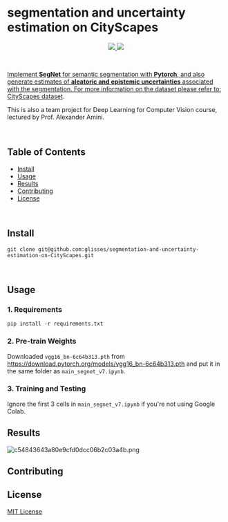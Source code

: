 # segmentation and uncertainty estimation on CityScapes

<div align="center"><p>
    <a href="https://github.com/glisses/segmentation-and-uncertainty-estimation-on-CityScapes/pulse">
      <img src="https://img.shields.io/github/last-commit/glisses/segmentation-and-uncertainty-estimation-on-CityScapes?color=%4dc71f&label=Last%20Commit&logo=github&style=flat-square"/>
    </a>
    <a href="https://github.com/glisses/segmentation-and-uncertainty-estimation-on-CityScapes/blob/main/LICENSE">
      <img src="https://img.shields.io/github/license/glisses/segmentation-and-uncertainty-estimation-on-CityScapes?label=License&logo=GNU&style=flat-square"/>
</p>
</div>
​               

Implement **SegNet** for semantic segmentation with **Pytorch**, and also generate estimates of **aleatoric and epistemic uncertainties** associated with the segmentation. 
For more information on the dataset please refer to: [CityScapes dataset](https://www.cityscapes-dataset.com/). 
          
This is also a team project for Deep Learning for Computer Vision course, lectured by Prof. Alexander Amini.

​                         

## Table of Contents

- [Install](#install)
- [Usage](#usage)
- [Results](#Results)
- [Contributing](#contributing)
- [License](#license)

​                         

## Install

```
git clone git@github.com:glisses/segmentation-and-uncertainty-estimation-on-CityScapes.git
```

​                   

## Usage

### 1. Requirements

``` shell 
pip install -r requirements.txt   
```

  

### 2. Pre-train Weights

Downloaded `vgg16_bn-6c64b313.pth` from https://download.pytorch.org/models/vgg16_bn-6c64b313.pth and put it in the same folder as `main_segnet_v7.ipynb`.



### 3. Training and Testing

Ignore the  first 3 cells in `main_segnet_v7.ipynb` if you're not using Google Colab.



## Results

![c54843643a80e9cfd0dcc06b2c03a4b.png](https://s2.loli.net/2022/02/15/HjLGsFt6iZkKxz8.png)



## Contributing



## License

[MIT License](../LICENSE)
